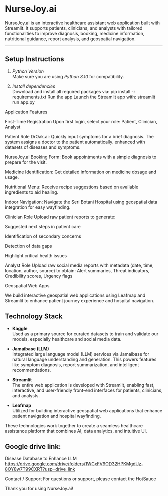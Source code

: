 # NurseJoy.ai

NurseJoy.ai is an interactive healthcare assistant web application built with Streamlit. It supports patients, clinicians, and analysts with tailored functionalities to improve diagnosis, booking, medicine information, nutritional guidance, report analysis, and geospatial navigation.

---

## Setup Instructions

1. *Python Version*  
   Make sure you are using *Python 3.10* for compatibility.

2. *Install dependencies*  
Download and install all required packages via: pip install -r requirements.txt
Run the app
Launch the Streamlit app with:  streamlit run app.py


Application Features

First-Time Registration
Upon first login, select your role: Patient, Clinician, Analyst

Patient Role
DrOak.ai: Quickly input symptoms for a brief diagnosis. The system assigns a doctor to the patient automatically. enhanced with datasets of diseases and symptoms.

NurseJoy.ai Booking Form: Book appointments with a simple diagnosis to prepare for the visit.

Medicine Identification: Get detailed information on medicine dosage and usage.

Nutritional Menu: Receive recipe suggestions based on available ingredients to aid healing.

Indoor Navigation: Navigate the Seri Botani Hospital using geospatial data integration for easy wayfinding.

Clinician Role
Upload raw patient reports to generate:

Suggested next steps in patient care

Identification of secondary concerns

Detection of data gaps

Highlight critical health issues

Analyst Role
Upload raw social media reports with metadata (date, time, location, author, source) to obtain:
Alert summaries, Threat indicators, Credibility scores, Urgency flags

Geospatial Web Apps

We build interactive geospatial web applications using Leafmap and Streamlit to enhance patient journey experience and hospital navigation.

## Technology Stack

- **Kaggle**  
  Used as a primary source for curated datasets to train and validate our models, especially healthcare and social media data.

- **Jamaibase (LLM)**  
  Integrated large language model (LLM) services via Jamaibase for natural language understanding and generation. This powers features like symptom diagnosis, report summarization, and intelligent recommendations.

- **Streamlit**  
  The entire web application is developed with Streamlit, enabling fast, interactive, and user-friendly front-end interfaces for patients, clinicians, and analysts.

- **Leafmap**  
  Utilized for building interactive geospatial web applications that enhance patient navigation and hospital wayfinding.

These technologies work together to create a seamless healthcare assistance platform that combines AI, data analytics, and intuitive UI.

## Google drive link: 
Disease Database to Enhance LLM
https://drive.google.com/drive/folders/1WCxFV9OD32HPKMgdUz-8OY8w7T99CXRT?usp=drive_link

Contact / Support
For questions or support, please contact the HotSauce

Thank you for using NurseJoy.ai!
